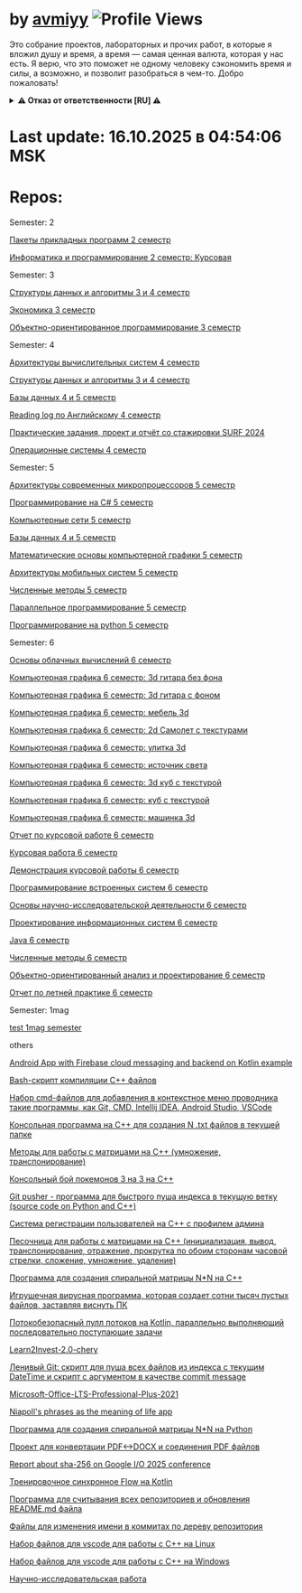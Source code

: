 # by [avmiyy](https://github.com/avmiyy) ![Profile Views](https://komarev.com/ghpvc/?username=avmiyyLab&label=Profile%20views&color=0e75b6&style=flat)

Это собрание проектов, лабораторных и прочих работ, в которые я вложил душу и время, а время — самая ценная валюта, которая у нас есть. Я верю, что это поможет не одному человеку сэкономить время и силы, а возможно, и позволит разобраться в чем-то. Добро пожаловать!

<details>
<summary><b>⚠️ Отказ от ответственности [RU] ⚠️</b></summary>

## 1. Отсутствие гарантий
Все материалы в репозиториях данной организации предоставляются **"КАК ЕСТЬ"** без каких-либо гарантий. Автор не дает никаких заверений относительно:
- Полноты, точности или надежности материалов данной организации
- Пригодности для каких-либо конкретных целей
- Отсутствия ошибок или дефектов

## 2. Ограничение ответственности
**Автор не несет ответственности** за:
- Прямые, косвенные, случайные или последующие убытки
- Потерю данных, прибыли или бизнес-возможностей
- Проблемы с безопасностью или сбои систем возникшие в результате использования этих материалов
- Иные проблемы от использования материалов данной организации

## 3. Ваша ответственность
Используя эти материалы, вы соглашаетесь:
- Проводить собственные проверки безопасности и тестирование
- Принимать на себя все риски, связанные с использованием
- Нести полную ответственность за любые последствия

## 4. Условия лицензии
Весь код распространяется под лицензией Apache 2.0, если в конкретном репозитории не указана другая.

![Disclaimer](https://img.shields.io/badge/❗-Отказ_от_ответственности-critical)
![No Liability](https://img.shields.io/badge/🚫-Нет_ответственности-red)
![Use Carefully](https://img.shields.io/badge/⚠️-Используйте_осторожно-yellow)

> Последнее обновление: 09.06.2025
</details>


# Last update: 16.10.2025 в 04:54:06 MSK

# Repos:

Semester: 2

[Пакеты прикладных программ 2 семестр](https://github.com/avmiyyLab/application-software-packages_2-semester)

[Информатика и программирование 2 семестр: Курсовая](https://github.com/avmiyyLab/computer-science-and-programming_2-semester)

Semester: 3

[Структуры данных и алгоритмы 3 и 4 семестр](https://github.com/avmiyyLab/data-structures-and-algorithms_3-4-semester)

[Экономика 3 семестр](https://github.com/avmiyyLab/economy-presentation_3-semester)

[Объектно-ориентированное программирование 3 семестр](https://github.com/avmiyyLab/OOP_3-semester)

Semester: 4

[Архитектуры вычислительных систем 4 семестр](https://github.com/avmiyyLab/architecture-of-computing-systems_4-semester)

[Структуры данных и алгоритмы 3 и 4 семестр](https://github.com/avmiyyLab/data-structures-and-algorithms_3-4-semester)

[Базы данных 4 и 5 семестр](https://github.com/avmiyyLab/db_4-5-semester)

[Reading log по Английскому 4 семестр](https://github.com/avmiyyLab/english-reading-log_4-semester)

[Практические задания, проект и отчёт со стажировки SURF 2024](https://github.com/avmiyyLab/internship-surf_4-semester)

[Операционные системы 4 семестр](https://github.com/avmiyyLab/OS_4-semester)

Semester: 5

[Архитектуры современных микропроцессоров 5 семестр](https://github.com/avmiyyLab/architecture-of-modern-microprocessors_5-semester)

[Программирование на C# 5 семестр](https://github.com/avmiyyLab/c-sharp_5-semester)

[Компьютерные сети 5 семестр](https://github.com/avmiyyLab/computer-networks_5-semester)

[Базы данных 4 и 5 семестр](https://github.com/avmiyyLab/db_4-5-semester)

[Математические основы компьютерной графики 5 семестр](https://github.com/avmiyyLab/mathematical-foundations-of-computer-graphics_5-semester)

[Архитектуры мобильных систем 5 семестр](https://github.com/avmiyyLab/mobile-device-architectures_5-semester)

[Численные методы 5 семестр](https://github.com/avmiyyLab/numerical-methods_5-semester)

[Параллельное программирование 5 семестр](https://github.com/avmiyyLab/parallel-programming_5-semester)

[Программирование на python 5 семестр](https://github.com/avmiyyLab/python_5-semester)

Semester: 6

[Основы облачных вычислений 6 семестр](https://github.com/avmiyyLab/cloud-computing-basics_6-semester)

[Компьютерная графика 6 семестр: 3d гитара без фона](https://github.com/avmiyyLab/computer-graphics-guitar-without-background_6-semester)

[Компьютерная графика 6 семестр: 3d гитара с фоном](https://github.com/avmiyyLab/computer-graphics-guitar_6-semester)

[Компьютерная графика 6 семестр: мебель 3d](https://github.com/avmiyyLab/computer-graphics-mebel_6-semester)

[Компьютерная графика 6 семестр: 2d Самолет с текстурами](https://github.com/avmiyyLab/computer-graphics-plane_6-semester)

[Компьютерная графика 6 семестр: улитка 3d](https://github.com/avmiyyLab/computer-graphics-snail_6-semester)

[Компьютерная графика 6 семестр: источник света](https://github.com/avmiyyLab/computer-graphics-spotlight_6-semester)

[Компьютерная графика 6 семестр: 3d куб с текстурой](https://github.com/avmiyyLab/computer-graphics-texture-cube_6-semester)

[Компьютерная графика 6 семестр: куб с текстурой](https://github.com/avmiyyLab/computer-graphics-texture-square_6-semester)

[Компьютерная графика 6 семестр: машинка 3d](https://github.com/avmiyyLab/computer-graphics-truck_6-semester)

[Отчет по курсовой работе 6 семестр](https://github.com/avmiyyLab/coursework-report_6-semester)

[Курсовая работа 6 семестр](https://github.com/avmiyyLab/Coursework_6-semester)

[Демонстрация курсовой работы 6 семестр](https://github.com/avmiyyLab/demo-coursework_6-semester)

[Программирование встроенных систем 6 семестр](https://github.com/avmiyyLab/embedded-System-programming_6-semester)

[Основы научно-исследовательской деятельности 6 семестр](https://github.com/avmiyyLab/fundamentals-of-scientific-research-activities_6-semester)

[Проектирование информационных систем 6 семестр](https://github.com/avmiyyLab/information-systems-design_6-semester)

[Java 6 семестр](https://github.com/avmiyyLab/java_6-semester)

[Численные методы 6 семестр](https://github.com/avmiyyLab/numerical-methods_6-semester)

[Объектно-ориентированный анализ и проектирование 6 семестр](https://github.com/avmiyyLab/object-oriented-analysis-and-design_6-semester)

[Отчет по летней практике 6 семестр](https://github.com/avmiyyLab/summer-practice_6-semester)

Semester: 1mag

[test 1mag semester](https://github.com/avmiyyLab/test_1mag-semester)

others

[Android App with Firebase cloud messaging and backend on Kotlin example](https://github.com/avmiyyLab/Android-FCM-with-Kotlin-Backend-example)

[Bash-скрипт компиляции С++ файлов](https://github.com/avmiyyLab/bash-cpp-compiler)

[Набор cmd-файлов для добавления в контекстное меню проводника такие программы, как Git, CMD, Intellij IDEA, Android Studio, VSCode](https://github.com/avmiyyLab/cmd-install)

[Консольная программа на C++ для создания N .txt файлов в текущей папке](https://github.com/avmiyyLab/cpp-file-creator)

[Методы для работы с матрицами на С++ (умножение, транспонирование)](https://github.com/avmiyyLab/cpp-methods-for-matrix)

[Консольный бой покемонов 3 на 3 на С++](https://github.com/avmiyyLab/cpp-pockemon-fights)

[Git pusher - программа для быстрого пуша индекса в текущую ветку (source code on Python and C++)](https://github.com/avmiyyLab/cpp-py-gitpusher)

[Система регистрации пользователей на С++ с профилем админа](https://github.com/avmiyyLab/cpp-registratrion-system)

[Песочница для работы с матрицами на С++ (инициализация, вывод, транспонирование, отражение, прокрутка по обоим сторонам часовой стрелки, сложение, умножение, удаление)](https://github.com/avmiyyLab/cpp-sandbox-matrix-calculator)

[Программа для создания спиральной матрицы N*N на C++](https://github.com/avmiyyLab/cpp-spiral)

[Игрушечная вирусная программа, которая создает сотни тысяч пустых файлов, заставляя виснуть ПК](https://github.com/avmiyyLab/cpp-virus-filecreator)

[Потокобезопасный пулл потоков на Kotlin, параллельно выполняющий последовательно поступающие задачи](https://github.com/avmiyyLab/kotlin-threads)

[Learn2Invest-2.0-chery](https://github.com/avmiyyLab/learn2Invest-2.0-chery)

[Ленивый Git: скрипт для пуша всех файлов из индекса с текущим DateTime и скрипт с аргументом в качестве commit message](https://github.com/avmiyyLab/linux-git-pusher)

[Microsoft-Office-LTS-Professional-Plus-2021](https://github.com/avmiyyLab/Microsoft-Office-LTS-Professional-Plus-2021)

[Niapoll's phrases as the meaning of life app](https://github.com/avmiyyLab/niapolls-phrases-as-the-meaning-of-life)

[Программа для создания спиральной матрицы N*N на Python](https://github.com/avmiyyLab/py-spiral)

[Проект для конвертации PDF<->DOCX и соединения PDF файлов](https://github.com/avmiyyLab/python-pdf-helpers)

[Report about sha-256 on Google I/O 2025 conference](https://github.com/avmiyyLab/SHA256-report-for-Google-IO-2025)

[Тренировочное синхронное Flow на Kotlin](https://github.com/avmiyyLab/SynchronousFlowKt)

[Программа для считывания всех репозиториев и обновления README.md файла](https://github.com/avmiyyLab/update-repos-kotlin)

[Файлы для изменения имени в коммитах по дереву репозитория](https://github.com/avmiyyLab/updating-name-in-commits)

[Набор файлов для vscode для работы с С++ на Linux](https://github.com/avmiyyLab/vscode-for-cpp-linux)

[Набор файлов для vscode для работы с С++ на Windows](https://github.com/avmiyyLab/vscode-for-cpp-windows)

[Научно-исследовательская работа](https://github.com/avmiyyLab/VSU-scientific-activities)

